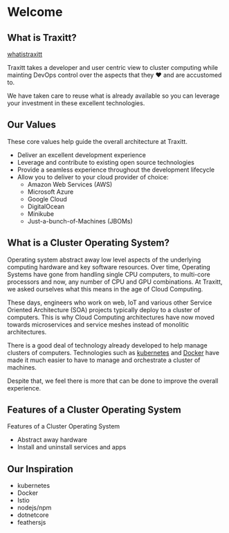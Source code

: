 # Welcome

## What is Traxitt? ##

[whatistraxitt](_fragments/whatistraxitt.md ':include')

Traxitt takes a developer and user centric view to cluster computing while mainting DevOps control over the aspects that they :heart: and are accustomed to.

We have taken care to reuse what is already available so you can leverage your investment in these excellent technologies.

## Our Values ##

These core values help guide the overall architecture at Traxitt.

* Deliver an excellent development experience
* Leverage and contribute to existing open source technologies
* Provide a seamless experience throughout the development lifecycle
* Allow you to deliver to your cloud provider of choice:
  * Amazon Web Services (AWS)
  * Microsoft Azure
  * Google Cloud
  * DigitalOcean
  * Minikube
  * Just-a-bunch-of-Machines (JBOMs)

## What is a Cluster Operating System? ##

Operating system abstract away low level aspects of the underlying computing hardware and key software resources. Over time, Operating Systems have gone from handling single CPU computers, to multi-core processors and now, any number of CPU and GPU combinations. At Traxitt, we asked ourselves what this means in the age of Cloud Computing.

These days, engineers who work on web, IoT and various other Service Oriented Architecture (SOA) projects typically deploy to a cluster of computers. This is why Cloud Computing architectures have now moved towards microservices and service meshes instead of monolitic architectures.

There is a good deal of technology already developed to help manage clusters of computers. Technologies such as [kubernetes](http://kubernetes.io) and [Docker](http://docker.com) have made it much easier to have to manage and orchestrate a cluster of machines.

Despite that, we feel there is more that can be done to improve the overall experience.

## Features of a Cluster Operating System ##

Features of a Cluster Operating System

* Abstract away hardware
* Install and uninstall services and apps

## Our Inspiration ##

* kubernetes
* Docker
* Istio
* nodejs/npm
* dotnetcore
* feathersjs